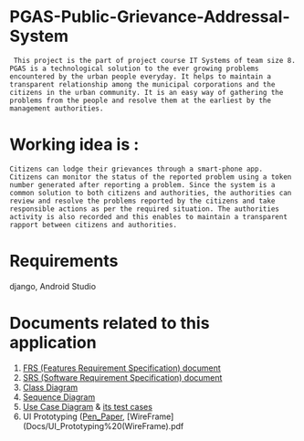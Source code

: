 
# PGAS-Public-Grievance-Addressal-System
     This project is the part of project course IT Systems of team size 8. PGAS is a technological solution to the ever growing problems encountered by the urban people everyday. It helps to maintain a transparent relationship among the municipal corporations and the citizens in the urban community. It is an easy way of gathering the problems from the people and resolve them at the earliest by the management authorities.
  
# Working idea is :
    Citizens can lodge their grievances through a smart-phone app. Citizens can monitor the status of the reported problem using a token number generated after reporting a problem. Since the system is a common solution to both citizens and authorities, the authorities can review and resolve the problems reported by the citizens and take responsible actions as per the required situation. The authorities activity is also recorded and this enables to maintain a transparent rapport between citizens and authorities.
  
# Requirements
  django, Android Studio

# Documents related to this application
1. [FRS (Features Requirement Specification) document](Docs/FRS_doc.pdf)
2. [SRS (Software Requirement Specification) document](Docs/SRS_Doc.pdf)
3. [Class Diagram](Docs/ITS_ClassDiagram.pdf)
4. [Sequence Diagram](Docs/SequenceDiagrams.pdf)
5. [Use Case Diagram](Docs/UseCaseDiagram.pdf) & [its test cases](Docs/useCases_testCases.pdf)
6. UI Prototyping ([Pen_Paper](Docs/UI_Prototyping%20(Pen_Paper).pdf), [WireFrame](Docs/UI_Prototyping%20(WireFrame).pdf

